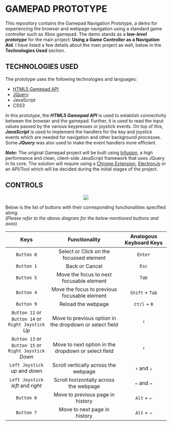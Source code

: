 # GAMEPAD PROTOTYPE

This repository contains the Gamepad Navigation Prototype, a demo for experiencing the browser and webpage navigation using a standard game controller such as Xbox gamepad. The demo stands as a ***low-level prototype*** for the main project: **Using a Game Controller as a Navigation Aid**. I have listed a few details about the main project as well, below in the **Technologies Used** section.

## TECHNOLOGIES USED

The prototype uses the following technologies and languages:

- [HTML5 Gamepad API](https://developer.mozilla.org/en-US/docs/Web/API/Gamepad_API)
- [JQuery](https://jquery.com)
- JavaScript
- CSS3

In this prototype, the ***HTML5 Gamepad API*** is used to establish connectivity between the browser and the gamepad. Further, it is used to read the input values passed by the various keypresses or joystick events. On top of this, ***JavaScript*** is used to implement the handlers for the key and joystick events which are needed for navigation and other background processes. Some ***JQuery*** was also used to make the event handlers more efficient.

***Note:*** The original Gamepad project will be built using [Infusion](https://fluidproject.org/infusion.html), a high performance and clean, client-side JavaScript framework that uses JQuery in its core. The solution will require using a [Chrome Extension](https://developer.chrome.com/extensions), [ElectronJs](https://www.electronjs.org/) or an API/Tool which will be decided during the initial stages of the project.

## CONTROLS

<p align="center">
  <img src="https://i.imgur.com/djLxzSD.png">
</p>

Below is the list of buttons with their corresponding functionalities specified along:  
(_Please refer to the above diagram for the below mentioned buttons and axes_)

| Keys | Functionality | Analogous Keyboard Keys |
| :---: | :---: | :---: |
| `Button 0` | Select or Click on the focussed element | `Enter` |
| `Button 1` | Back or Cancel | `Esc` |
| `Button 5` | Move the focus to next focusable element | `Tab` |
| `Button 4` | Move the focus to previous focusable element | `Shift` + `Tab` |
| `Button 9` | Reload the webpage | `Ctrl` + `R` |
| `Button 12` or <br> `Button 14` or <br> `Right Joystick` _Up_ | Move to previous option in the dropdown or select field | `↑` |
| `Button 13` or <br> `Button 15` or <br> `Right Joystick` _Down_ | Move to next option in the dropdown or select field | `↓` |
| `Left Joystick` _up_ and _down_ | Scroll vertically across the webpage | `↑` and `↓` |
| `Left Joystick` _left_ and _right_ | Scroll horizontally across the webpage | `←` and `→` |
| `Button 6` | Move to previous page in history | `Alt` + `←` |
| `Button 7` | Move to next page in history | `Alt` + `→` |
